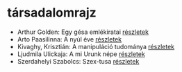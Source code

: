 # társadalomrajz

- Arthur Golden: Egy gésa emlékiratai [részletek](../_details/Arthur%20Golden.md#id_280)
- Arto Paasilinna: A nyúl éve [részletek](../_details/Arto%20Paasilinna.md#id_634)
- Kivaghy, Krisztián: A manipuláció tudománya [részletek](../_details/Kivaghy%2C%20Kriszti%C3%A1n.md#id_293)
- Ljudmila Ulickaja: A mi Urunk népe [részletek](../_details/Ljudmila%20Ulickaja.md#id_1297)
- Szerdahelyi Szabolcs: Szex-tusa [részletek](../_details/Szerdahelyi%20Szabolcs.md#id_903)